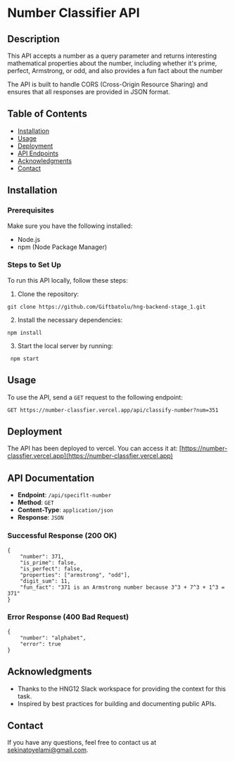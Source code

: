 # Number Classifier API

## Description
This API accepts a number as a query parameter and returns interesting mathematical properties about the number, including whether it's prime, perfect, Armstrong, or odd, and also provides a fun fact about the number

The API is built to handle CORS (Cross-Origin Resource Sharing) and ensures that all responses are provided in JSON format.

## Table of Contents
- [Installation](#installation)
- [Usage](#usage)
- [Deployment](#deployment)
- [API Endpoints](#api-endpoints)
- [Acknowledgments](#acknowledgments)
- [Contact](#contact)

## Installation

### Prerequisites
Make sure you have the following installed:
- Node.js
- npm (Node Package Manager)

### Steps to Set Up
To run this API locally, follow these steps:
1. Clone the repository:
```
git clone https://github.com/Giftbatolu/hng-backend-stage_1.git
```
2. Install the necessary dependencies: 
```
npm install
```
3. Start the local server by running:
```
 npm start
```
## Usage
To use the API, send a `GET` request to the following endpoint:
```
GET https://number-classfier.vercel.app/api/classify-number?num=351
```

## Deployment
The API has been deployed to vercel. You can access it at:
[https://number-classfier.vercel.app](https://number-classfier.vercel.app)

## API Documentation

- **Endpoint**: `/api/speciflt-number`
- **Method**: `GET`
- **Content-Type**: `application/json`
- **Response**: `JSON`

### Successful Response (200 OK)
```
{
    "number": 371,
    "is_prime": false,
    "is_perfect": false,
    "properties": ["armstrong", "odd"],
    "digit_sum": 11,
    "fun_fact": "371 is an Armstrong number because 3^3 + 7^3 + 1^3 = 371"
}
```
### Error Response (400 Bad Request)
```
{
    "number": "alphabet",
    "error": true
}
```

## Acknowledgments
- Thanks to the HNG12 Slack workspace for providing the context for this task.
- Inspired by best practices for building and documenting public APIs.

## Contact
If you have any questions, feel free to contact us at sekinatoyelami@gmail.com.
